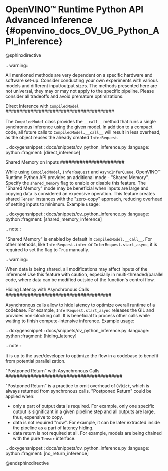# OpenVINO™ Runtime Python API Advanced Inference {#openvino_docs_OV_UG_Python_API_inference}

@sphinxdirective

.. warning:: 
   
   All mentioned methods are very dependent on a specific hardware and software set-up. 
   Consider conducting your own experiments with various models and different input/output
   sizes. The methods presented here are not universal, they may or may not apply to the 
   specific pipeline. Please consider all tradeoffs and avoid premature optimizations. 


Direct Inference with ``CompiledModel``
#######################################

The ``CompiledModel`` class provides the ``__call__`` method that runs a single synchronous inference using the given model. In addition to a compact code, all future calls to ``CompiledModel.__call__`` will result in less overhead, as the object reuses the already created ``InferRequest``.


.. doxygensnippet:: docs/snippets/ov_python_inference.py
   :language: python
   :fragment: [direct_inference]


Shared Memory on Inputs
#######################

While using ``CompiledModel``, ``InferRequest`` and ``AsyncInferQueue``, 
OpenVINO™ Runtime Python API provides an additional mode - "Shared Memory". 
Specify the ``shared_memory`` flag to enable or disable this feature. 
The "Shared Memory" mode may be beneficial when inputs are large and copying 
data is considered an expensive operation. This feature creates shared ``Tensor`` 
instances with the "zero-copy" approach, reducing overhead of setting inputs 
to minimum. Example usage:


.. doxygensnippet:: docs/snippets/ov_python_inference.py
   :language: python
   :fragment: [shared_memory_inference]


.. note:: 

   "Shared Memory" is enabled by default in ``CompiledModel.__call__``. 
   For other methods, like ``InferRequest.infer`` or ``InferRequest.start_async``, 
   it is required to set the flag to ``True`` manually.

.. warning:: 

   When data is being shared, all modifications may affect inputs of the inference! 
   Use this feature with caution, especially in multi-threaded/parallel code,
   where data can be modified outside of the function's control flow.


Hiding Latency with Asynchronous Calls
######################################

Asynchronous calls allow to hide latency to optimize overall runtime of a codebase. 
For example, ``InferRequest.start_async`` releases the GIL and provides non-blocking call. 
It is beneficial to process other calls while waiting to finish compute-intensive inference.
Example usage:

.. doxygensnippet:: docs/snippets/ov_python_inference.py
   :language: python
   :fragment: [hiding_latency]


.. note:: 
   
   It is up to the user/developer to optimize the flow in a codebase to benefit from potential parallelization.


"Postponed Return" with Asynchronous Calls
##########################################

"Postponed Return" is a practice to omit overhead of ``OVDict``, which is always returned from
synchronous calls. "Postponed Return" could be applied when:

* only a part of output data is required. For example, only one specific output is significant 
  in a given pipeline step and all outputs are large, thus, expensive to copy.
* data is not required "now". For example, it can be later extracted inside the pipeline as
  a part of latency hiding.
* data return is not required at all. For example, models are being chained with the pure ``Tensor`` interface.


.. doxygensnippet:: docs/snippets/ov_python_inference.py
   :language: python
   :fragment: [no_return_inference]
   
@endsphinxdirective

